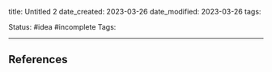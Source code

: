 title: Untitled 2
date_created: 2023-03-26
date_modified: 2023-03-26
tags: 

Status: #idea #incomplete
Tags:


---
## References
